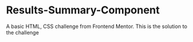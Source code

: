 # Results-Summary-Component
A basic HTML, CSS challenge from Frontend Mentor. This is the solution to the challenge
